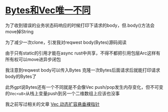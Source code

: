 # [Bytes和Vec<u8>唯一不同](/2024/06/tokio_bytes.md)

为了收到错误的业务状态码响应的时候打印下请求的body，但.body()方法会move掉String

为了减少一次clone，引发我对reqwest body(Bytes)源码阅读

由于只有static的引用才能在async rust中共享，不得不都把引用包层Arc这样有所有权可以move进异步闭包

我注意到reqwest body可以传入Bytes 克隆一次Bytes后面请求后就能打印请求body的Bytes了

此外gpt说Bytes还有一个不同就是不会像Vec push/pop发生内存变化，但不可变的`Vec<u8>`从栈上变量push到另一个二维数组上应该也没事

我之前写过相关的文章 [Vec 动态扩容悬垂裸指针](/2023/08/vec_push_mem_addr_change_cause_ffi_fail.md)
